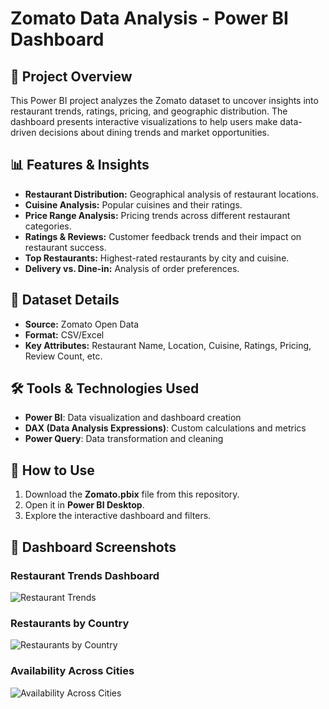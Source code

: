 # Zomato Data Analysis - Power BI Dashboard

## 📌 Project Overview
This Power BI project analyzes the Zomato dataset to uncover insights into restaurant trends, ratings, pricing, and geographic distribution. The dashboard presents interactive visualizations to help users make data-driven decisions about dining trends and market opportunities.

## 📊 Features & Insights
- **Restaurant Distribution:** Geographical analysis of restaurant locations.
- **Cuisine Analysis:** Popular cuisines and their ratings.
- **Price Range Analysis:** Pricing trends across different restaurant categories.
- **Ratings & Reviews:** Customer feedback trends and their impact on restaurant success.
- **Top Restaurants:** Highest-rated restaurants by city and cuisine.
- **Delivery vs. Dine-in:** Analysis of order preferences.

## 📁 Dataset Details
- **Source:** Zomato Open Data
- **Format:** CSV/Excel
- **Key Attributes:** Restaurant Name, Location, Cuisine, Ratings, Pricing, Review Count, etc.

## 🛠 Tools & Technologies Used
- **Power BI**: Data visualization and dashboard creation
- **DAX (Data Analysis Expressions)**: Custom calculations and metrics
- **Power Query**: Data transformation and cleaning

## 🚀 How to Use
1. Download the **Zomato.pbix** file from this repository.
2. Open it in **Power BI Desktop**.
3. Explore the interactive dashboard and filters.

## 📸 Dashboard Screenshots
### Restaurant Trends Dashboard
![Restaurant Trends](screenshots/Screenshot_1.png)

### Restaurants by Country
![Restaurants by Country](screenshots/Screenshot_2.png)

### Availability Across Cities
![Availability Across Cities](screenshots/Screenshot_3.png)

